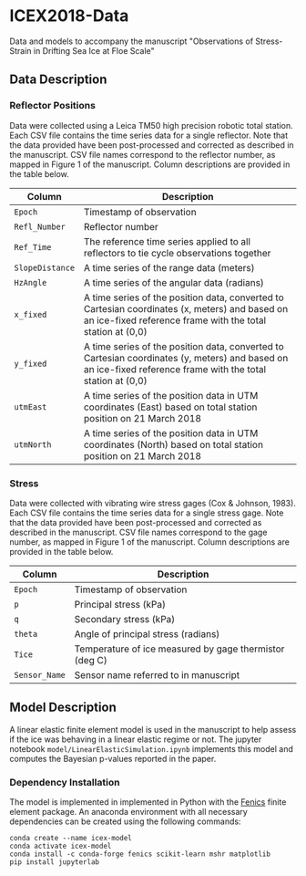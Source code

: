 # ICEX2018-Data
Data and models to accompany the manuscript "Observations of Stress-Strain in Drifting Sea Ice at Floe Scale"

## Data Description

### Reflector Positions
Data were collected using a Leica TM50 high precision robotic total station. Each CSV file contains the time series data for a single reflector. Note that the data provided have been post-processed and corrected as described in the manuscript. CSV file names correspond to the reflector number, as mapped in Figure 1 of the manuscript. Column descriptions are provided in the table below.

| Column | Description |
|--------|-------------|
| `Epoch` | Timestamp of observation |
| `Refl_Number` | Reflector number |
| `Ref_Time` | The reference time series applied to all reflectors to tie cycle observations together |
| `SlopeDistance` | A time series of the range data (meters) |
| `HzAngle` | A time series of the angular data (radians) |
| `x_fixed` | A time series of the position data, converted to Cartesian coordinates (x, meters) and based on an ice-fixed reference frame with the total station at (0,0) |
| `y_fixed` | A time series of the position data, converted to Cartesian coordinates (y, meters) and based on an ice-fixed reference frame with the total station at (0,0) |
| `utmEast` | A time series of the position data in UTM coordinates (East) based on total station position on 21 March 2018 |
| `utmNorth` | A time series of the position data in UTM coordinates (North) based on total station position on 21 March 2018 |

### Stress
Data were collected with vibrating wire stress gages (Cox & Johnson, 1983). Each CSV file contains the time series data for a single stress gage. Note that the data provided have been post-processed and corrected as described in the manuscript. CSV file names correspond to the gage number, as mapped in Figure 1 of the manuscript. Column descriptions are provided in the table below.

| Column | Description |
|--------|-------------|
| `Epoch` | Timestamp of observation |
| `p` | Principal stress (kPa) |
| `q` | Secondary stress (kPa) |
| `theta` | Angle of principal stress (radians) |
| `Tice` | Temperature of ice measured by gage thermistor (deg C) |
| `Sensor_Name` | Sensor name referred to in manuscript |

## Model Description
A linear elastic finite element model is used in the manuscript to help assess if the ice was behaving in a linear elastic regime or not.  The jupyter notebook `model/LinearElasticSimulation.ipynb` implements this model and computes the Bayesian p-values reported in the paper.

### Dependency Installation
The model is implemented in implemented in Python with the [Fenics](https://fenicsproject.org/) finite element package.  An anaconda environment with all necessary dependencies can be created using the following commands:
```
conda create --name icex-model
conda activate icex-model
conda install -c conda-forge fenics scikit-learn mshr matplotlib
pip install jupyterlab
```
